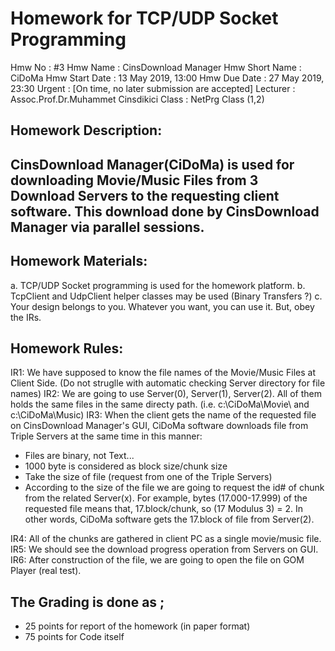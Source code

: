 Homework for TCP/UDP Socket Programming
================================================

Hmw No : #3
Hmw Name : CinsDownload Manager
Hmw Short Name : CiDoMa
Hmw Start Date : 13 May 2019, 13:00
Hmw Due Date : 27 May 2019, 23:30
Urgent : [On time, no later submission are accepted]
Lecturer : Assoc.Prof.Dr.Muhammet Cinsdikici
Class : NetPrg Class (1,2)

Homework Description:
---------------------
CinsDownload Manager(CiDoMa) is used for downloading Movie/Music Files
from 3 Download Servers to the requesting client software. This download 
done by CinsDownload Manager via parallel sessions.
----------------------

Homework Materials:
------------------
a. TCP/UDP Socket programming is used for the homework platform.
b. TcpClient and UdpClient helper classes may be used (Binary Transfers ?)
c. Your design belongs to you. Whatever you want, you can use it. But, obey the IRs.

Homework Rules:
----------------
IR1: We have supposed to know the file names of the Movie/Music Files at Client Side.
(Do not struglle with automatic checking Server directory for file names)
IR2: We are going to use Server(0), Server(1), Server(2). All of them holds the same files
in the same directy path. (i.e. c:\CiDoMa\Movie\ and c:\CiDoMa\Music)
IR3: When the client gets the name of the requested file on CinsDownload Manager's GUI,
CiDoMa software downloads file from Triple Servers at the same time in this manner:
- Files are binary, not Text...
- 1000 byte is considered as block size/chunk size
- Take the size of file (request from one of the Triple Servers)
- According to the size of the file we are going to request the id# of 
chunk from the related Server(x). For example, bytes (17.000-17.999) 
of the requested file means that, 17.block/chunk, so (17 Modulus 3) = 2.
In other words, CiDoMa software gets the 17.block of file from Server(2).

IR4: All of the chunks are gathered in client PC as a single movie/music file. 
IR5: We should see the download progress operation from Servers on GUI.
IR6: After construction of the file, we are going to open the file on GOM Player (real test).

The Grading is done as ;
-----------------------
- 25 points for report of the homework (in paper format)
- 75 points for Code itself
